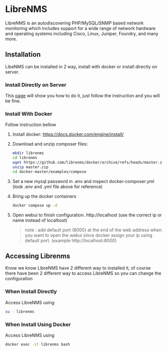# LibreNMS

LibreNMS is an autodiscovering PHP/MySQL/SNMP based network monitoring which includes support for a wide range of network hardware and operating systems including Cisco, Linux, Juniper, Foundry, and many more.

## Installation

LibeNMS can be installed in 2 way, install with docker or install directly on server.

### Install Directly on Server

This [page](https://docs.librenms.org/Installation/Install-LibreNMS/) will show you how to do it, just follow the instruction and you will be fine.

### Install With Docker

Follow instruction bellow

1. Install docker: https://docs.docker.com/engine/install/
2. Download and unzip composer files:

   ```bash
   mkdir librenms
   cd librenms
   wget https://github.com/librenms/docker/archive/refs/heads/master.zip
   unzip master.zip
   cd docker-master/examples/compose
   ```
4. Set a new mysql password in .env and inspect docker-composer.yml (look .env and .yml file above for reference)
5. Bring up the docker containers

   ```bash
   docker compose up -d
   ```
7. Open webui to finish configuration. http://localhost (use the correct ip or name instead of localhost)
   > note : add default port (8000) at the end of the web address when you want to open the webui since docker assign your ip using default port. (example http://localhost:8000)

## Accessing Librenms

Know we know LibreNMS have 2 different way to installed it, of course there have been 2 different way to access LibreNMS so you can change the configuration

### When Install Directly

Access LibreNMS using

```bash
su - librenms
```

### When Install Using Docker

Access LibreNMS using

```bash
docker exec -it librenms bash
```


